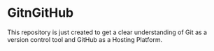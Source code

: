 # GitnGitHub
This repository is just created to get a clear understanding of Git as a version control tool and GitHub as a Hosting Platform.

